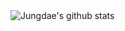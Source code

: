 <img align="center" src="https://github-readme-stats.vercel.app/api?username=kekmodel&show_icons=true&include_all_commits=true&theme=react&hide_border=false?enable_experiments=new_ranking_system" alt="Jungdae's github stats">
